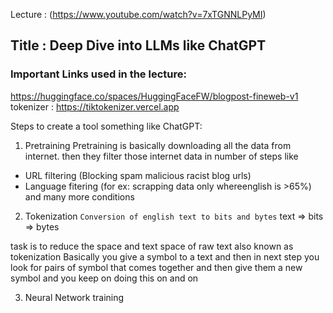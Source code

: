 Lecture : (https://www.youtube.com/watch?v=7xTGNNLPyMI)
## Title : Deep Dive into LLMs like ChatGPT

### Important Links used in the lecture:
https://huggingface.co/spaces/HuggingFaceFW/blogpost-fineweb-v1
tokenizer : https://tiktokenizer.vercel.app

Steps to create a tool something like ChatGPT:
1. Pretraining
Pretraining is basically downloading all the data from internet.
then they filter those internet data in number of steps like
- URL filtering (Blocking spam malicious racist blog urls)
- Language fitering (for ex: scrapping data only whereenglish is >65%)
and many more conditions

2. Tokenization
``` Conversion of english text to bits and bytes ```
text => bits => bytes

task is to reduce the space and text space of raw text  also known as tokenization
Basically you give a symbol to a text and then in next step you look for pairs of symbol that comes together and then give them a new symbol and you keep on doing this on and on 

3. Neural Network training
